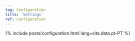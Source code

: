 ```yaml
---
tag: Configuration
title: 'Settings'
ref: configuration
---
```


{% include posts/configuration.html lang=site.data.pt-PT %}
